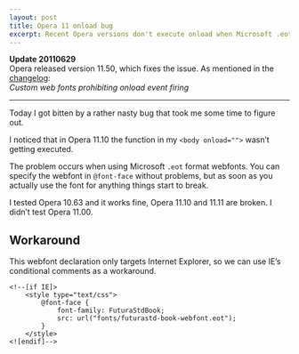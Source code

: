 ```yaml
---
layout: post
title: Opera 11 onload bug
excerpt: Recent Opera versions don't execute onload when Microsoft .eot webfonts are used.
---
```


**Update 20110629**  
Opera released version 11.50, which fixes the issue. As mentioned in the
[changelog](http://www.opera.com/docs/changelogs/windows/1150/):  
*Custom web fonts prohibiting onload event firing*

-------------------------------------------------------------------------

Today I got bitten by a rather nasty bug that took me some time to figure out.

I noticed that in Opera 11.10 the function in my `<body onload="">` wasn’t
getting executed.

The problem occurs when using Microsoft `.eot` format webfonts. You can
specify the webfont in `@font-face` without problems, but as soon as you
actually use the font for anything things start to break.

I tested Opera 10.63 and it works fine, Opera 11.10 and 11.11 are broken. I
didn’t test Opera 11.00.

Workaround
----------
This webfont declaration only targets Internet Explorer, so we can use IE’s
conditional comments as a workaround.

	<!--[if IE]>
		<style type="text/css">
			@font-face {
				font-family: FuturaStdBook;
				src: url("fonts/futurastd-book-webfont.eot");
			}
		</style>
	<![endif]-->
